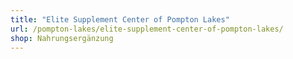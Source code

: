 ```yaml
---
title: "Elite Supplement Center of Pompton Lakes"
url: /pompton-lakes/elite-supplement-center-of-pompton-lakes/
shop: Nahrungsergänzung
---
```

